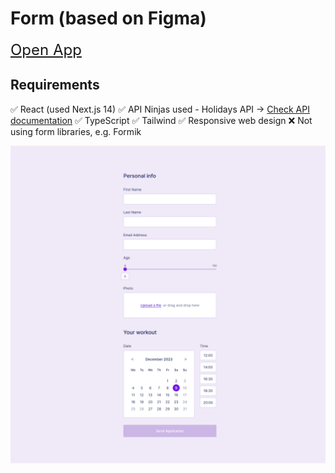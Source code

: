 # Form (based on Figma)

<font size='5'>[Open App](https://think1-form.vercel.app/ "Form")</font> 

## Requirements

✅ React (used Next.js 14)
✅ API Ninjas used - Holidays API -> [Check API documentation](https://api-ninjas.com/api/holidays "API")
✅ TypeScript
✅ Tailwind
✅ Responsive web design
❌ Not using form libraries, e.g. Formik

<p align="center" width="100%">
  <img src="public/think1-form-screen.png" title="screenshot">
</p>


